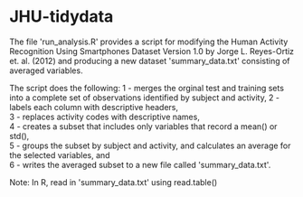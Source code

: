 # JHU-tidydata

The file 'run_analysis.R' provides a script for modifying the Human Activity Recognition Using Smartphones Dataset
Version 1.0 by Jorge L. Reyes-Ortiz et. al. (2012) and producing a new dataset 'summary_data.txt' consisting of averaged variables.

The script does the following:
1 - merges the orginal test and training sets into a complete set of observations identified by subject and activity, 
2 - labels each column with descriptive headers,  
3 - replaces activity codes with descriptive names,  
4 - creates a subset that includes only variables that record a mean() or std(),  
5 - groups the subset by subject and activity, and calculates an average for the selected variables, and  
6 - writes the averaged subset to a new file called 'summary_data.txt'.  

Note: In R, read in 'summary_data.txt' using read.table()
